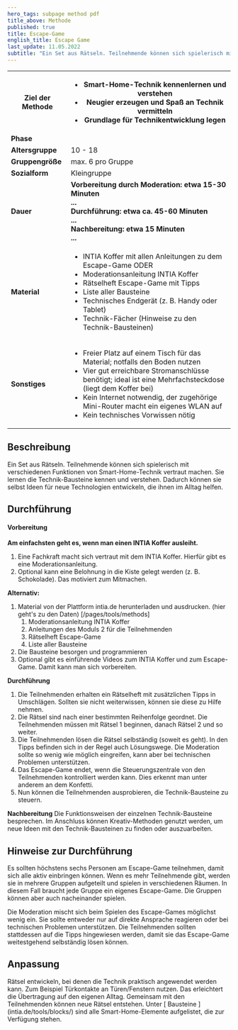 ```yaml
---
hero_tags: subpage method pdf
title_above: Methode
published: true
title: Escape-Game
english_title: Escape Game
last_update: 11.05.2022
subtitle: "Ein Set aus Rätseln. Teilnehmende können sich spielerisch mit verschiedenen Funktionen von Smart-Home-Technik vertraut machen. Sie lernen die Technik-Bausteine kennen und verstehen. Dadurch können sie selbst Ideen für neue Technologien entwickeln, die ihnen im Alltag helfen."
---
```


<table class="tb">
    <tr>
        <th><strong>Ziel der Methode</strong></th>
        <th>

- Smart-Home-Technik kennenlernen und verstehen
- Neugier erzeugen und Spaß an Technik vermitteln
- Grundlage für Technikentwicklung legen

</th>
    </tr>
    <tr>
      <td><strong>Phase</strong></td>
      <td></td>
    </tr>
    <tr>
      <td><strong>Altersgruppe</strong></td>
      <td>10 - 18</td>
    </tr>
    <tr>
      <td><strong>Gruppengröße</strong></td>
      <td>max. 6 pro Gruppe</td>
    </tr>
    <tr>
      <td><strong>Sozialform</strong></td>
      <td>Kleingruppe</td>
    </tr>
    <tr>
      <td><strong>Dauer</strong></td>
      <td>
      <strong>
      Vorbereitung durch Moderation: etwa 15-30 Minuten<br>
      ...<br>
      Durchführung: etwa ca. 45-60 Minuten<br>
      ...<br>
      Nachbereitung: etwa 15 Minuten<br>
      ...
      </strong>
      </td>
    </tr>
    <tr>
      <td><strong>Material</strong></td>
      <td>
    <ul>
    <li>INTIA Koffer mit allen Anleitungen zu dem Escape-Game ODER</li>
    <li>Moderationsanleitung INTIA Koffer</li>
    <li>Rätselheft Escape-Game mit Tipps</li>
    <li>Liste aller Bausteine</li>
    <li>Technisches Endgerät (z. B. Handy oder Tablet)</li>
    <li>Technik-Fächer (Hinweise zu den Technik-Bausteinen)</li>
    </ul>
    </td>
    </tr>
    <tr>
      <td><strong>Sonstiges</strong></td>
      <td>

- Freier Platz auf einem Tisch für das Material; notfalls den Boden nutzen
- Vier gut erreichbare Stromanschlüsse benötigt; ideal ist eine Mehrfachsteckdose (liegt dem Koffer bei)
- Kein Internet notwendig, der zugehörige Mini-Router macht ein eigenes WLAN auf
- Kein technisches Vorwissen nötig
</td>
</tr>
</table>

## Beschreibung

Ein Set aus Rätseln. Teilnehmende können sich spielerisch mit verschiedenen Funktionen von Smart-Home-Technik vertraut machen. Sie lernen die Technik-Bausteine kennen und verstehen. Dadurch können sie selbst Ideen für neue Technologien entwickeln, die ihnen im Alltag helfen.

## Durchführung

#### Vorbereitung

**Am einfachsten geht es, wenn man einen INTIA Koffer ausleiht.**

1. Eine Fachkraft macht sich vertraut mit dem INTIA Koffer. Hierfür gibt es eine Moderationsanleitung.
2. Optional kann eine Belohnung in die Kiste gelegt werden (z. B. Schokolade). Das motiviert zum Mitmachen.

**Alternativ:**

1. Material von der Plattform intia.de herunterladen und ausdrucken. (hier geht's zu den Daten) [/pages/tools/methods]
   1. Moderationsanleitung INTIA Koffer
   2. Anleitungen des Moduls 2 für die Teilnehmenden
   3. Rätselheft Escape-Game
   4. Liste aller Bausteine
2. Die Bausteine besorgen und programmieren
3. Optional gibt es einführende Videos zum INTIA Koffer und zum Escape-Game. Damit kann man sich vorbereiten.

**Durchführung**

1. Die Teilnehmenden erhalten ein Rätselheft mit zusätzlichen Tipps in Umschlägen. Sollten sie nicht weiterwissen, können sie diese zu Hilfe nehmen.
2. Die Rätsel sind nach einer bestimmten Reihenfolge geordnet. Die Teilnehmenden müssen mit Rätsel 1 beginnen, danach Rätsel 2 und so weiter.
3. Die Teilnehmenden lösen die Rätsel selbständig (soweit es geht). In den Tipps befinden sich in der Regel auch Lösungswege. Die Moderation sollte so wenig wie möglich eingreifen, kann aber bei technischen Problemen unterstützen.
4. Das Escape-Game endet, wenn die Steuerungszentrale von den Teilnehmenden kontrolliert werden kann. Dies erkennt man unter anderem an dem Konfetti.
5. Nun können die Teilnehmenden ausprobieren, die Technik-Bausteine zu steuern.

**Nachbereitung**
Die Funktionsweisen der einzelnen Technik-Bausteine besprechen. Im Anschluss können Kreativ-Methoden genutzt werden, um neue Ideen mit den Technik-Bausteinen zu finden oder auszuarbeiten.

## Hinweise zur Durchführung

Es sollten höchstens sechs Personen am Escape-Game teilnehmen, damit sich alle aktiv einbringen können. Wenn es mehr Teilnehmende gibt, werden sie in mehrere Gruppen aufgeteilt und spielen in verschiedenen Räumen. In diesem Fall braucht jede Gruppe ein eigenes Escape-Game. Die Gruppen können aber auch nacheinander spielen.

Die Moderation mischt sich beim Spielen des Escape-Games möglichst wenig ein. Sie sollte entweder nur auf direkte Ansprache reagieren oder bei technischen Problemen unterstützen. Die Teilnehmenden sollten stattdessen auf die Tipps hingewiesen werden, damit sie das Escape-Game weitestgehend selbständig lösen können.

## Anpassung

Rätsel entwickeln, bei denen die Technik praktisch angewendet werden kann. Zum Beispiel Türkontakte an Türen/Fenstern nutzen. Das erleichtert die Übertragung auf den eigenen Alltag. Gemeinsam mit den Teilnehmenden können neue Rätsel entstehen. Unter [ Bausteine ] (intia.de/tools/blocks/) sind alle Smart-Home-Elemente aufgelistet, die zur Verfügung stehen.
